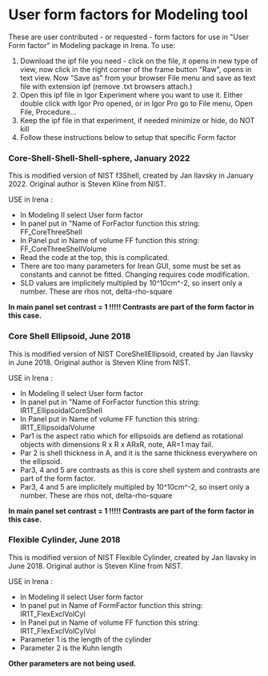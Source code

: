 # User form factors for Modeling tool
These are user contributed - or requested - form factors for use in "User Form factor" in Modeling package in Irena. 
To use:
1. Download the ipf file you need - click on the file, it opens in new type of view, now click in the right corner of the frame button "Raw", opens in text view. Now "Save as" from your browser File menu and save as text file with extension ipf (remove .txt browsers attach.) 
2. Open this ipf file in Igor Experiment where you want to use it. Either double click with Igor Pro opened, or in Igor Pro go to File menu, Open File, Procedure... 
3. Keep the ipf file in that experiment, if needed minimize or hide, do NOT kill
4. Follow these instructions below to setup that specific Form factor


### Core-Shell-Shell-Shell-sphere, January 2022
This is modified version of NIST f3Shell, created by Jan Ilavsky in January 2022. Original author is Steven Kline from NIST. 

USE in Irena :
* In Modeling II select User form factor 
* In panel put in "Name of ForFactor function this string:    FF_CoreThreeShell
* In Panel put in Name of volume FF function this string:     FF_CoreThreeShellVolume
* Read the code at the top, this is complicated. 
* There are too many parameters for Irean GUI, some must be set as constants and cannot be fitted. Changing requires code modification. 
* SLD values are implicitely multipled by 10^10cm^-2, so insert only a number. These are rhos not, delta-rho-square

**In main panel set contrast = 1 !!!!! Contrasts are part of the form factor in this case.**


### Core Shell Ellipsoid, June 2018
This is modified version of NIST CoreShellEllipsoid, created by Jan Ilavsky in June 2018. Original author is Steven Kline from NIST. 

USE in Irena :
* In Modeling II select User form factor 
* In panel put in "Name of ForFactor function this string:    IR1T_EllipsoidalCoreShell
* In Panel put in Name of volume FF function this string:     IR1T_EllipsoidalVolume
* Par1 is the aspect ratio which for ellipsoids are defiend as rotational objects with dimensions R x R x ARxR, note, AR=1 may fail. 
* Par 2 is shell thickness in A, and it is the same thickness everywhere on the ellipsoid. 
* Par3, 4 and 5 are contrasts as this is core shell system and contrasts are part of the form factor. 
* Par3, 4 and 5 are implicitely multipled by 10^10cm^-2, so insert only a number. These are rhos not, delta-rho-square

**In main panel set contrast = 1 !!!!! Contrasts are part of the form factor in this case.**


### Flexible Cylinder, June 2018
This is modified version of NIST Flexible Cylinder, created by Jan Ilavsky in June 2018. Original author is Steven Kline from NIST. 

USE in Irena :
* In Modeling II select User form factor 
* In panel put in Name of FormFactor function this string:    IR1T_FlexExclVolCyl
* In Panel put in Name of volume FF function this string:    IR1T_FlexExclVolCylVol
* Parameter 1 is the length of the cylinder
* Parameter 2 is the Kuhn length

**Other parameters are not being used.** 
